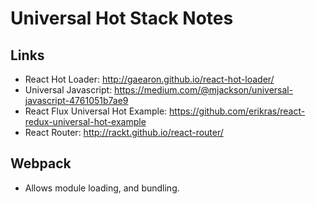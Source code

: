 # Universal Hot Stack Notes

## Links
- React Hot Loader: http://gaearon.github.io/react-hot-loader/
- Universal Javascript: https://medium.com/@mjackson/universal-javascript-4761051b7ae9
- React Flux Universal Hot Example: https://github.com/erikras/react-redux-universal-hot-example
- React Router: http://rackt.github.io/react-router/

## Webpack
- Allows module loading, and bundling.
